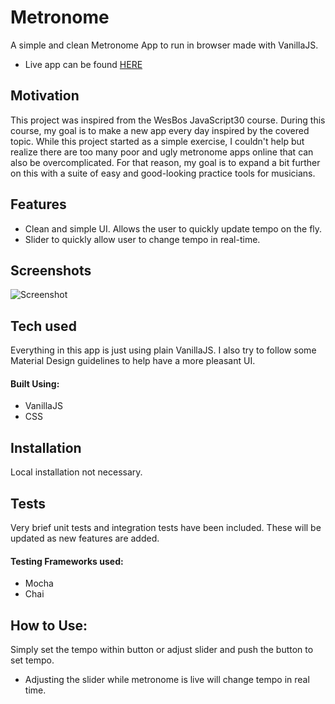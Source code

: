 # Metronome
A simple and clean Metronome App to run in browser made with VanillaJS.

 - Live app can be found [HERE](https://eager-northcutt-37ed8c.netlify.com/)
 
 ## Motivation
This project was inspired from the WesBos JavaScript30 course. During this course, my goal is to make a new app every day inspired by the covered topic. While this project started as a simple exercise, I couldn't help but realize there are too many poor and ugly metronome apps online that can also be overcomplicated. For that reason, my goal is to expand a bit further on this with a suite of easy and good-looking practice tools for musicians. 

## Features
- Clean and simple UI. Allows the user to quickly update tempo on the fly.
- Slider to quickly allow user to change tempo in real-time.
 
## Screenshots
![Screenshot](https://i.imgur.com/0nd5pVll.jpg "Screenshot of UI")

## Tech used
Everything in this app is just using plain VanillaJS. I also try to follow some Material Design guidelines to help have a more pleasant UI.
#### Built Using:
- VanillaJS 
- CSS

## Installation
Local installation not necessary.

## Tests
Very brief unit tests and integration tests have been included. These will be updated as new features are added.
 
#### Testing Frameworks used:
  - Mocha 
  - Chai 
  
## How to Use:
Simply set the tempo within button or adjust slider and push the button to set tempo.
- Adjusting the slider while metronome is live will change tempo in real time.
